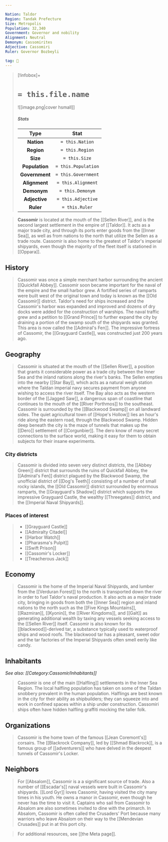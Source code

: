 ```yaml
---

Nation: Taldor
Region: Tandak Prefecture
Size: Metropolis
Population: 32,340
Government: Governor and nobility
Alignment: Neutral
Demonym: Cassomirites
Adjective: Cassomiri
Ruler: Governor Bozbeyli

tag: 🌃
---
```


> [!infobox]+
> #  `= this.file.name`
> ![[image.png|cover hsmall]]
> ##### Stats
> Type | Stat |
> :---:|:---:|
> **Nation** | `= this.Nation` |
> **Region** | `= this.Region` |
> **Size** | `= this.Size` |
> **Population** | `= this.Population` |
> **Government** | `= this.Government` |
> **Alignment** | `= this.Alignment` |
> **Demonym** | `= this.Demonym` |
> **Adjective** | `= this.Adjective` |
> **Ruler** | `= this.Ruler` |



>  **Cassomir** is located at the mouth of the [[Sellen River]], and is the second largest settlement in the empire of [[Taldor]]. It acts as a major trade city, and through its ports enter goods from the [[Inner Sea]], as well as from nations to the north that utilize the Sellen as a trade route. Cassomir is also home to the greatest of Taldor's imperial shipyards, even though the majority of the fleet itself is stationed in [[Oppara]].



## History

>  Cassomir was once a simple merchant harbor surrounding the ancient [[Quickfall Abbey]]. Cassomir soon became important for the naval of the empire and the small harbor grew. A fortified series of ramparts were built west of the original town and today is known as the [[Old Cassomir]] district. Taldor's need for ships increased and the Cassomir's harbor was expanded and improved and dozens of dry docks were added for the construction of warships. The naval traffic grew and a petition to [[Grand Prince]] to further expand the city by draining a portion of the swamp south of the shipyards was granted. This area is now called the [[Admiral's Fen]]. The impressive fortress of Cassomir, the [[Grayguard Castle]], was constructed just 200 years ago.


## Geography

>  Cassomir is situated at the mouth of the [[Sellen River]], a position that grants it considerable power as a trade city between the Inner Sea and the inland nations along the river's banks. The Sellen empties into the nearby [[Star Bay]], which acts as a natural weigh station where the Taldan imperial navy secures payment from anyone wishing to access the river itself. The Bay also acts as the western border of the [[Jagged Saw]], a dangerous span of coastline that continues to the mouth of the [[River Porthmos]] to the southeast.
>  Cassomir is surrounded by the [[Blackwood Swamp]] on all landward sides.
>  The quiet agricultural town of [[Hope's Hollow]] lies an hour's ride along the eastern road, through the Blackwood Swamp.
>  Hidden deep beneath the city is the maze of tunnels that makes up the [[Dero]] settlement of [[Corgunbier]]. The dero know of many secret connections to the surface world, making it easy for them to obtain subjects for their insane experiments.


### City districts

>  Cassomir is divided into seven very distinct districts, the [[Abbey Green]] district that surrounds the ruins of Quickfall Abbey, the [[Admiral's Fen]] district plagued by the Blackwood Swamp, the unofficial district of [[Dog's Teeth]] consisting of a number of small rocky islands, the [[Old Cassomir]] district surrounded by enormous ramparts, the [[Grayguard's Shadow]] district which supports the impressive Grayguard Castle, the wealthy [[Threegates]] district, and the [[Imperial Naval Shipyards]].


### Places of interest

>  - [[Grayguard Castle]]
>  - [[Admiralty Citadel]]
>  - [[Harbor Watch]]
>  - [[Pharasma's Pulpit]]
>  - [[Swift Prison]]
>  - [[Cassomir's Locker]]
>  - [[Treacherous Jack]]

## Economy

>  Cassomir is the home of the Imperial Naval Shipyards, and lumber from the [[Verduran Forest]] to the north is transported down the river in order to fuel Taldor's naval production. It also acts as a major trade city, bringing in goods from both the [[Inner Sea]] region and inland nations to the north such as the [[Five Kings Mountains]], [[Razmiran]], [[Kyonin]], the [[River Kingdoms]], and [[Galt]] as generating additional wealth by taxing any vessels seeking access to the [[Sellen River]] itself.
>  Cassomir is also known for its [[blackwood]]-derived tar, a substance typically used to waterproof ships and wood roofs. The blackwood tar has a pleasant, sweet odor and the tar factories of the Imperial Shipyards often smell eerily like candy.


## Inhabitants

*See also: [[Category:Cassomir/Inhabitants]]*
>  Cassomir is one of the main [[Halfling]] settlements in the Inner Sea Region. The local halfling population has taken on some of the Taldan snobbery prevalent in the human population. Halflings are best known in the city for their ability as shipbuilders; they can squeeze into and work in confined spaces within a ship under construction. Cassomiri ships often have hidden halfling graffiti mocking the taller folk.


## Organizations

>  Cassomir is the home town of the famous [[Jean Coremont's]] corsairs.
>  The [[Blackrock Company]], led by [[Shmad Blackrock]], is a famous group of [[adventurers]] who have delved in the deepest tunnels of Cassomir's Locker.


## Neighbors

>  For [[Absalom]], Cassomir is a a significant source of trade. Also a number of [[Escadar's]] naval vessels were built in Cassomir's shipyards. [[Lord Gyr]] loves Cassomir, having visited the city many times in his youth. He owns a manor in Cassomir, even though he never has the time to visit it. Captains who sail from Cassomir to Absalom are also sometimes invited to dine with the primarch. In Absalom, Cassomir is often called the Crusaders' Port because many warriors who leave Absalom on their way to the [[Mendevian Crusades]] put in at this port city.


>  For additional resources, see [[the Meta page]].





